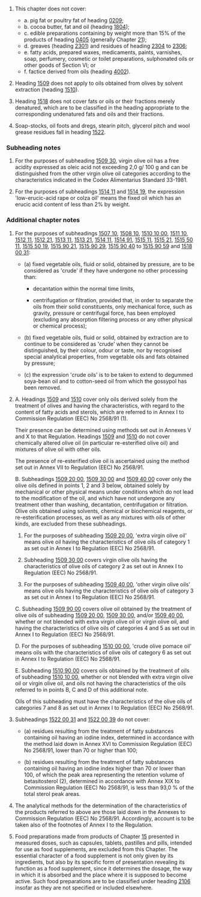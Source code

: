 1. This chapter does not cover:

    - a. pig fat or poultry fat of heading [0209](/headings/0209);
    - b. cocoa butter, fat and oil (heading [1804](/headings/1804));
    - c. edible preparations containing by weight more than 15% of the products of heading [0405](/headings/0405) (generally Chapter [21](/chapters/21));
    - d. greaves (heading [2301](/headings/2301)) and residues of heading [2304](/headings/2304) to [2306](/headings/2306);
    - e. fatty acids, prepared waxes, medicaments, paints, varnishes, soap, perfumery, cosmetic or toilet preparations, sulphonated oils or other goods of Section VI; or
    - f. factice derived from oils (heading [4002](/headings/4002)).

2. Heading [1509](/headings/1509) does not apply to oils obtained from olives by solvent extraction (heading [1510](/headings/1510)).

3. Heading [1518](/headings/1518) does not cover fats or oils or their fractions merely denatured, which are to be classified in the heading appropriate to the corresponding undenatured fats and oils and their fractions.

4. Soap-stocks, oil foots and dregs, stearin pitch, glycerol pitch and wool grease residues fall in heading [1522](/headings/1522).

### Subheading notes

1. For the purposes of subheading [1509 30](/subheadings/1509300000-80), virgin olive oil has a free acidity expressed as oleic acid not exceeding 2,0 g/ 100 g and can be distinguished from the other virgin olive oil categories according to the characteristics indicated in the Codex Alimentarius Standard 33-1981.

2. For the purposes of subheadings [1514 11](/subheadings/1514110000-80) and [1514 19](/subheadings/1514190000-80), the expression 'low-erucic-acid rape or colza oil' means the fixed oil which has an erucic acid content of less than 2% by weight.

### Additional chapter notes

1. For the purposes of subheadings [1507 10](/subheadings/1507100000-80), [1508 10](/subheadings/1508100000-80), [1510 10 00](/commodities/1510100000), [1511 10](/subheadings/1511100000-80), [1512 11](/subheadings/1512110000-80), [1512 21](/subheadings/1512210000-80), [1513 11](/subheadings/1513110000-80), [1513 21](/subheadings/1513210000-80), [1514 11](/subheadings/1514110000-80), [1514 91](/subheadings/1514910000-80), [1515 11](/commodities/1515110000), [1515 21](/subheadings/1515210000-80), [1515 50 11](/commodities/1515501100), [1515 50 19](/commodities/1515501900), [1515 90 21](/commodities/1515902100), [1515 90 29](/commodities/1515902900), [1515 90 40](/commodities/1515904000) to [1515 90 59](/commodities/1515905900) and [1518 00 31](/commodities/1518003100):

   - (a) fixed vegetable oils, fluid or solid, obtained by pressure, are to be considered as 'crude' if they have undergone no other processing than:

     - decantation within the normal time limits,

     - centrifugation or filtration, provided that, in order to separate the oils from their solid constituents, only mechanical force, such as gravity, pressure or centrifugal force, has been employed (excluding any absorption filtering process or any other physical or chemical process);

   - (b) fixed vegetable oils, fluid or solid, obtained by extraction are to continue to be considered as 'crude' when they cannot be distinguished, by their colour, odour or taste, nor by recognised special analytical properties, from vegetable oils and fats obtained by pressure;

   - (c) the expression 'crude oils' is to be taken to extend to degummed soya-bean oil and to cotton-seed oil from which the gossypol has been removed.

2. A. Headings [1509](/headings/1509) and [1510](/headings/1510) cover only oils derived solely from the treatment of olives and having the characteristics, with regard to the content of fatty acids and sterols, which are referred to in Annex I to Commission Regulation (EEC) No 2568/91 (1).

    Their presence can be determined using methods set out in Annexes V and X to that Regulation. Headings [1509](/headings/1509) and [1510](/headings/1510) do not cover chemically altered olive oil (in particular re-esterified olive oil) and mixtures of olive oil with other oils.

    The presence of re-esterified olive oil is ascertained using the method set out in Annex VII to Regulation (EEC) No 2568/91.

    B. Subheadings [1509 20 00](/subheadings/1509200000-80), [1509 30 00](/subheadings/1509300000-80) and [1509 40 00](/commodities/1509400000) cover only the olive oils defined in points 1, 2 and 3 below, obtained solely by mechanical or other physical means under conditions which do not lead to the modification of the oil, and which have not undergone any treatment other than washing, decantation, centrifugation or filtration. Olive oils obtained using solvents, chemical or biochemical reagents, or re-esterification processes, as well as any mixtures with oils of other kinds, are excluded from these subheadings.

      1. For the purposes of subheading [1509 20 00](/subheadings/1509200000-80), 'extra virgin olive oil' means olive oil having the characteristics of olive oils of category 1 as set out in Annex I to Regulation (EEC) No 2568/91.

      2. Subheading [1509 30 00](/subheadings/1509300000-80) covers  virgin olive oils having the characteristics of olive oils of category 2 as set out in Annex I to Regulation (EEC) No 2568/91.

      3. For the purposes of subheading [1509 40 00](/commodities/1509400000), 'other virgin olive oils' means olive oils having the characteristics of olive oils of category 3 as set out in Annex I to Regulation (EEC) No 2568/91.

    C. Subheading [1509 90 00](/subheadings/1509900000-80) covers olive oil obtained by the treatment of olive oils of subheading [1509 20 00](/subheadings/1509200000-80), [1509 30 00](/subheadings/1509300000-80), and/or [1509 40 00](/commodities/1509400000), whether or not blended with extra virgin olive oil or virgin olive oil, and having the characteristics of olive oils of categories 4 and 5 as set out in Annex I to Regulation (EEC) No 2568/91.

    D. For the purposes of subheading [1510 00 00](/commodities/1510000000), 'crude olive pomace oil' means oils with the characteristics of olive oils of category 6 as set out in Annex I to Regulation (EEC) No 2568/91.

    E. Subheading [1510 90 00](/commodities/1510900000) covers oils obtained by the treatment of oils of subheading [1510 10 00](/commodities/1510100000), whether or not blended with extra virgin olive oil or virgin olive oil, and oils not having the characteristics of the oils referred to in points B, C and D of this additional note.

    Oils of this subheading must have the characteristics of the olive oils of categories 7 and 8 as set out in Annex I to Regulation (EEC) No 2568/91.

3. Subheadings [1522 00 31](/commodities/1522003100) and [1522 00 39](/commodities/1522003900) do not cover:

   - (a) residues resulting from the treatment of fatty substances containing oil having an iodine index, determined in accordance with the method laid down in Annex XVI to Commission Regulation (EEC) No 2568/91, lower than 70 or higher than 100;
   
   - (b) residues resulting from the treatment of fatty substances containing oil having an iodine index higher than 70 or lower than 100, of which the peak area representing the retention volume of betasitosterol (2), determined in accordance with Annex XIX to Commission Regulation (EEC) No 2568/91, is less than 93,0 % of the total sterol peak areas.

4. The analytical methods for the determination of the characteristics of the products referred to above are those laid down in the Annexes to Commission Regulation (EEC) No 2568/91. Accordingly, account is to be taken also of the footnotes of Annex I to the Regulation.

5. Food preparations made from products of Chapter [15](/chapters/15) presented in measured doses, such as capsules, tablets, pastilles and pills, intended for use as food supplements, are excluded from this Chapter. The essential character of a food supplement is not only given by its ingredients, but also by its specific form of presentation revealing its function as a food supplement, since it determines the dosage, the way in which it is absorbed and the place where it is supposed to become active. Such food preparations are to be classified under heading [2106](/headings/2106) insofar as they are not specified or included elsewhere.
